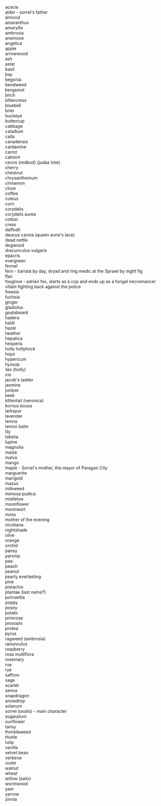 acacia  
alder - sorrel's father  
almond  
amaranthus  
amaryllis  
ambrosia  
anemone  
angelica  
apple  
arrowwood  
ash  
aster  
basil  
bay  
begonia  
bendweed  
bergamot  
birch  
bittercress  
bluebell  
brier  
buckeye  
buttercup  
cabbage  
caladium  
calla  
canadensis  
cardamine  
carrot  
catmint  
cercis (redbud) (judas tree)  
cherry  
chestnut  
chrysanthemum  
cinnamon  
clove  
coffee  
coleus  
corn  
corydalis  
corydalis aurea  
cotton  
cress  
daffodil  
daucus carota (queen anne's lace)  
dead nettle  
dogwood  
dracunculus vulgaris  
epacris  
evergreen  
fennel  
fern - barista by day, dryad and ring medic at the Sprawl by night 
fig  
flax  
foxglove - adrien fox, starts as a cop and ends up as a fungal necromancer villain fighting back against the police  
freesia  
fuchsia  
ginger  
gladiolus  
goatsbeard  
hadera  
haldi  
hazel  
heather  
hepatica  
hesperis  
holly hollyhock  
hops  
hypericum  
hyssop  
ilex (holly)  
iris  
jacob's ladder  
jasmine  
juniper  
keek  
kittentail (veronica)  
kornus kousa  
larkspur  
lavender  
lemna  
lemon balm  
lily  
lobelia  
lupine  
magnolia  
maize  
malva  
mango  
maple - Sorrel's mother, the mayor of Paragon City  
marguerite  
marigold  
mazus  
milkweed  
mimosa pudica  
mistletoe  
moonflower  
moonwort  
moss  
mother of the evening  
nicotiana  
nightshade  
olive  
orange  
orchid  
pansy  
parsnip  
pea  
peach  
peanut  
pearly everlasting  
pine  
pistachio  
plantae (last name?)  
poinsettia  
poppy  
posey  
potato  
primrose  
prosopis  
protea  
pyrus  
ragweed (ambrosia)  
ranunculus  
raspberry  
rosa multiflora  
rosemary  
rue  
rye  
saffron  
sage  
scarlet  
senna  
snapdragon  
snowdrop  
solanum  
sorrel (oxalis) - main character  
sugarplum  
sunflower  
tansy  
thimbleweed  
thistle  
tulip  
vanilla  
velvet bean  
verbena  
violet  
walnut  
wheat  
willow (salix)  
wormwood  
yam  
yarrow  
zinnia  
